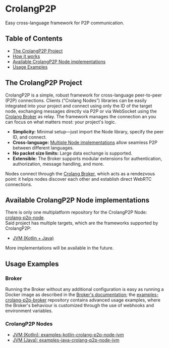 # CrolangP2P
Easy cross-language framework for P2P communication.

## Table of Contents
- [The CrolangP2P Project](#the-crolangp2p-project)
- [How it works](#how-it-works)
- [Available CrolangP2P Node implementations](#available-crolangp2p-node-implementations)
- [Usage Examples](#usage-examples)

## The CrolangP2P Project
CrolangP2P is a simple, robust framework for cross-language peer-to-peer (P2P) connections. Clients (“Crolang Nodes”) libraries can be easily integrated into your project and connect using only the ID of the target node, exchanging messages directly via P2P or via WebSocket using the [Crolang Broker](https://github.com/crolang-p2p/crolang-p2p-broker) as relay. The framework manages the connection an you can focus on what matters most: your project's logic.

- **Simplicity:** Minimal setup—just import the Node library, specify the peer ID, and connect.
- **Cross-language:** [Multiple Node implementations](#available-crolangp2p-node-implementations) allow seamless P2P between different languages.
- **No packet size limits:** Large data exchange is supported.
- **Extensible:** The Broker supports modular extensions for authentication, authorization, message handling, and more.

Nodes connect through the [Crolang Broker](https://github.com/crolang-p2p/crolang-p2p-broker), which acts as a rendezvous point: it helps nodes discover each other and establish direct WebRTC connections.

## Available CrolangP2P Node implementations
There is only one multiplatform repository for the CrolangP2P Node: [crolang-p2p-node](https://github.com/crolang-p2p/crolang-p2p-node).  
Said project has multiple targets, which are the frameworks supported by CrolangP2P:
- [JVM (Kotlin + Java)](https://central.sonatype.com/artifact/io.github.crolang-p2p/crolang-p2p-node-jvm/overview)

More implementations will be available in the future.

## Usage Examples
### Broker
Running the Broker without any additional configuration is easy as running a Docker image as described in the [Broker's documentation](https://github.com/crolang-p2p/crolang-p2p-broker?tab=readme-ov-file#run-the-broker); the [examples-crolang-p2p-broker](https://github.com/crolang-p2p/examples-crolang-p2p-broker) repository contains advanced usage examples, where the Broker's behaviour is customized through the use of webhooks and environment variables.

### CrolangP2P Nodes
- [JVM (Kotlin): examples-kotlin-crolang-p2p-node-jvm](https://github.com/crolang-p2p/examples-kotlin-crolang-p2p-node-jvm)
- [JVM (Java): examples-java-crolang-p2p-node-jvm](https://github.com/crolang-p2p/examples-java-crolang-p2p-node-jvm)
